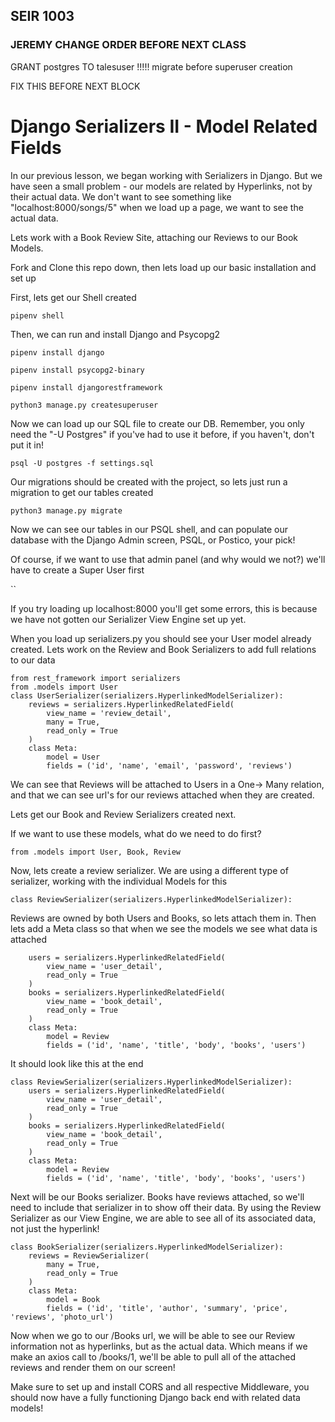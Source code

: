 ## SEIR 1003

### JEREMY CHANGE ORDER BEFORE NEXT CLASS

GRANT postgres TO talesuser !!!!!
migrate before superuser creation

FIX THIS BEFORE NEXT BLOCK

# Django Serializers II - Model Related Fields

In our previous lesson, we began working with Serializers in Django. But we have seen a small problem - our models are related by Hyperlinks, not by their actual data. We don't want to see something like "localhost:8000/songs/5" when we load up a page, we want to see the actual data.

Lets work with a Book Review Site, attaching our Reviews to our Book Models.

Fork and Clone this repo down, then lets load up our basic installation and set up

First, lets get our Shell created

```
pipenv shell
```

Then, we can run and install Django and Psycopg2

```
pipenv install django
```


```
pipenv install psycopg2-binary
```

```
pipenv install djangorestframework
```

```
python3 manage.py createsuperuser
```


Now we can load up our SQL file to create our DB. Remember, you only need the "-U Postgres" if you've had to use it before, if you haven't, don't put it in!


```
psql -U postgres -f settings.sql
```


Our migrations should be created with the project, so lets just run a migration to get our tables created

```
python3 manage.py migrate
```

Now we can see our tables in our PSQL shell, and can populate our database with the Django Admin screen, PSQL, or Postico, your pick! 

Of course, if we want to use that admin panel (and why would we not?) we'll have to create a Super User first

``


If you try loading up localhost:8000 you'll get some errors, this is because we have not gotten our Serializer View Engine set up yet.


When you load up serializers.py you should see your User model already created. Lets work on the Review and Book Serializers to add full relations to our data

```
from rest_framework import serializers
from .models import User
class UserSerializer(serializers.HyperlinkedModelSerializer):
    reviews = serializers.HyperlinkedRelatedField(
        view_name = 'review_detail',
        many = True,
        read_only = True
    )
    class Meta:
        model = User
        fields = ('id', 'name', 'email', 'password', 'reviews')
```

We can see that Reviews will be attached to Users in a One-> Many relation, and that we can see url's for our reviews attached when they are created.


Lets get our Book and Review Serializers created next.

If we want to use these models, what do we need to do first?

``
from .models import User, Book, Review
``

        
Now, lets create a review serializer. We are using a different type of serializer, working with the individual Models for this        
        
```        
class ReviewSerializer(serializers.HyperlinkedModelSerializer):
```


Reviews are owned by both Users and Books, so lets attach them in. Then lets add a Meta class so that when we see the models we see what data is attached

```
    users = serializers.HyperlinkedRelatedField(
        view_name = 'user_detail',
        read_only = True
    )
    books = serializers.HyperlinkedRelatedField(
        view_name = 'book_detail',
        read_only = True
    )
    class Meta:
        model = Review
        fields = ('id', 'name', 'title', 'body', 'books', 'users')    
 ```   
    
    
 It should look like this at the end   
    
```
class ReviewSerializer(serializers.HyperlinkedModelSerializer):
    users = serializers.HyperlinkedRelatedField(
        view_name = 'user_detail',
        read_only = True
    )
    books = serializers.HyperlinkedRelatedField(
        view_name = 'book_detail',
        read_only = True
    )
    class Meta:
        model = Review
        fields = ('id', 'name', 'title', 'body', 'books', 'users')
```        
    
    
    
 Next will be our Books serializer. Books have reviews attached, so we'll need to include that serializer in to show off their data. By using the Review Serializer as our View Engine, we are able to see all of its associated data, not just the hyperlink!
 
 
```    
class BookSerializer(serializers.HyperlinkedModelSerializer):
    reviews = ReviewSerializer(
        many = True,
        read_only = True
    )
    class Meta:
        model = Book
        fields = ('id', 'title', 'author', 'summary', 'price', 'reviews', 'photo_url')
```


Now when we go to our /Books url, we will be able to see our Review information not as hyperlinks, but as the actual data. Which means if we make an axios call to /books/1, we'll be able to pull all of the attached reviews and render them on our screen!

Make sure to set up and install CORS and all respective Middleware, you should now have a fully functioning Django back end with related data models!
